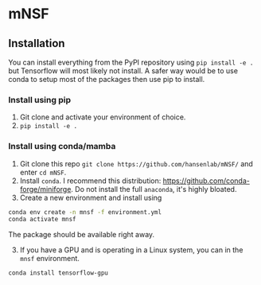 # mNSF

## Installation

You can install everything from the PyPI repository using `pip install -e .` but Tensorflow will most likely not install. A safer way would be to use conda to setup most of the packages then use pip to install. 

### Install using pip

1. Git clone and activate your environment of choice.
2. `pip install -e .`

### Install using conda/mamba

1. Git clone this repo `git clone https://github.com/hansenlab/mNSF/` and enter `cd mNSF`.
1. Install `conda`. I recommend this distribution: https://github.com/conda-forge/miniforge. Do not install the full `anaconda`, it's highly bloated.
2. Create a new environment and install using

```sh
conda env create -n mnsf -f environment.yml
conda activate mnsf
```

The package should be available right away.

3. If you have a GPU and is operating in a Linux system, you can in the `mnsf` environment.

```sh
conda install tensorflow-gpu
```
